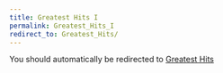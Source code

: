 ```yaml
---
title: Greatest Hits I
permalink: Greatest_Hits_I
redirect_to: Greatest_Hits/
---
```


You should automatically be redirected to [Greatest Hits](Greatest_Hits/)
